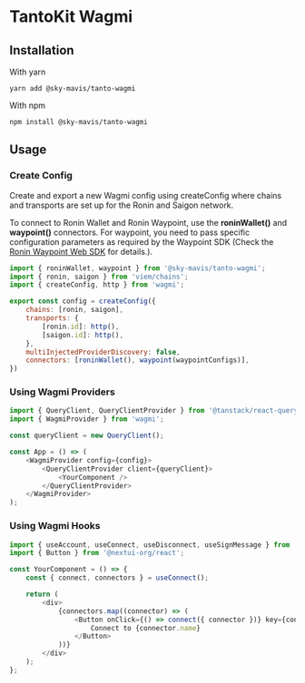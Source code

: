# TantoKit Wagmi

## Installation

With yarn

```
yarn add @sky-mavis/tanto-wagmi
```

With npm

```
npm install @sky-mavis/tanto-wagmi
```

## Usage

### Create Config
Create and export a new Wagmi config using createConfig where chains and transports are set up for the Ronin and Saigon network.

To connect to Ronin Wallet and Ronin Waypoint, use the **roninWallet()** and **waypoint()** connectors. For waypoint, you need to pass specific configuration parameters as required by the Waypoint SDK (Check the [Ronin Waypoint Web SDK](https://docs.skymavis.com/mavis/ronin-waypoint/reference/web-sdk) for details.).


```javascript
import { roninWallet, waypoint } from '@sky-mavis/tanto-wagmi';
import { ronin, saigon } from 'viem/chains';
import { createConfig, http } from 'wagmi';

export const config = createConfig({
    chains: [ronin, saigon],
    transports: {
        [ronin.id]: http(),
        [saigon.id]: http(),
    },
    multiInjectedProviderDiscovery: false,
    connectors: [roninWallet(), waypoint(waypointConfigs)],
})
```

### Using Wagmi Providers

```javascript
import { QueryClient, QueryClientProvider } from '@tanstack/react-query';
import { WagmiProvider } from 'wagmi';

const queryClient = new QueryClient();

const App = () => (
    <WagmiProvider config={config}>
        <QueryClientProvider client={queryClient}>
            <YourComponent />
        </QueryClientProvider>
    </WagmiProvider>
);
```

### Using Wagmi Hooks
```javascript
import { useAccount, useConnect, useDisconnect, useSignMessage } from 'wagmi';
import { Button } from '@nextui-org/react';

const YourComponent = () => {
    const { connect, connectors } = useConnect();

    return (
        <div>
            {connectors.map((connector) => (
                <Button onClick={() => connect({ connector })} key={connector.id}>
                    Connect to {connector.name}
                </Button>
            ))}
        </div>
    );
};
```

